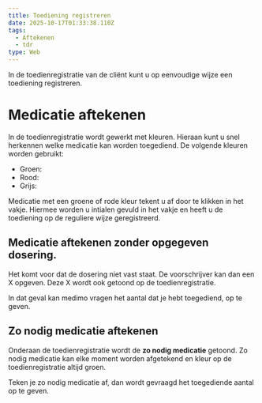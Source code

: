 ```yaml
---
title: Toediening registreren
date: 2025-10-17T01:33:38.110Z
tags:
  - Aftekenen
  - tdr
type: Web
---
```

In de toedienregistratie van de cliënt kunt u op eenvoudige wijze een toediening registreren. 

# Medicatie aftekenen

In de toedienregistratie wordt gewerkt met kleuren. Hieraan kunt u snel herkennen welke medicatie kan worden toegediend. De volgende kleuren worden gebruikt:

* Groen: 
* Rood:
* Grijs:

Medicatie met een groene of rode kleur tekent u af door te klikken in het vakje. Hiermee worden u intialen gevuld in het vakje en heeft u de toediening op de reguliere wijze geregistreerd.

## Medicatie aftekenen zonder opgegeven dosering.

Het komt voor dat de dosering niet vast staat. De voorschrijver kan dan een X opgeven. Deze X wordt ook getoond op de toedienregistratie.

In dat geval kan medimo vragen het aantal dat je hebt toegediend, op te geven.

## Zo nodig medicatie aftekenen

Onderaan de toedienregistratie wordt de **zo nodig medicatie** getoond. Zo nodig medicatie kan elke moment worden afgetekend en kleur op de toedienregistratie altijd groen. 

Teken je zo nodig medicatie af, dan wordt gevraagd het toegediende aantal op te geven. 



